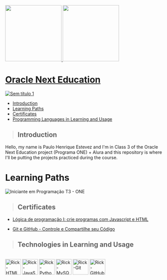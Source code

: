 <div>
  <a href="https://github.com/RickEstevez">
  <img height="180em" src="https://github-readme-stats.vercel.app/api?username=RickEstevez&show_icons=true&theme=vision-friendly-dark"/>
  <img height="180em" src="https://github-readme-stats.vercel.app/api/top-langs/?username=RickEstevez&layout=compact&langs_count=16&theme=vision-friendly-dark"/>
</div>

# Oracle Next Education
![Sem título 1](https://user-images.githubusercontent.com/91810319/184221369-a68c1566-57bb-4ec2-9e3a-894cfdee92c3.png)

+ [Introduction](#Introduction)
+ [Learning Paths](#Learning-Paths)
+ [Certificates](#Certificates)
+ [Programming Languages in Learning and Usage](#Programming-Languages-in-Learning-and-Usage)

> ## Introduction

Hello, my name is Paulo Henrique Estevez and I'm in Class 3 of the Oracle Next Education project (Programa ONE) + Alura and this repository is where I'll be putting the projects practiced during the course.

# Learning Paths

![Iniciante em Programação T3 - ONE](https://user-images.githubusercontent.com/91810319/184221601-f3c8875d-9bcd-4957-ad99-9948d112394f.png)

> ## Certificates

+ [Lógica de programação I: crie programas com Javascript e HTML](https://cursos.alura.com.br/user/phestevez/course/logica-programacao-javascript-html/certificate)

+ [Git e GitHub - Controle e Compartilhe seu Código](https://cursos.alura.com.br/user/phestevez/course/git-github-controle-de-versao/certificate)

> ## Technologies in Learning and Usage

<div style="display: inline_block"><br>
  <img align="center" alt="Rick-HTML" height="50" width="50" src="https://cdn.jsdelivr.net/gh/devicons/devicon/icons/html5/html5-original-wordmark.svg">
  <img align="center" alt="Rick-JavaScript" height="50" width="50" src="https://cdn.jsdelivr.net/gh/devicons/devicon/icons/javascript/javascript-original.svg">
  <img align="center" alt="Rick-Python" height="50" width="50" src="https://cdn.jsdelivr.net/gh/devicons/devicon/icons/python/python-original.svg">
  <img align="center" alt="Rick-MySQL" height="50" width="50" src="https://cdn.jsdelivr.net/gh/devicons/devicon/icons/mysql/mysql-original-wordmark.svg">
  <img align="center" alt="Rick-Git" height="50" width="50" src="https://cdn.jsdelivr.net/gh/devicons/devicon/icons/git/git-original.svg">
  <img align="center" alt="Rick-GitHub" height="50" width="50" src="https://cdn.jsdelivr.net/gh/devicons/devicon/icons/github/github-original.svg">
</div>
